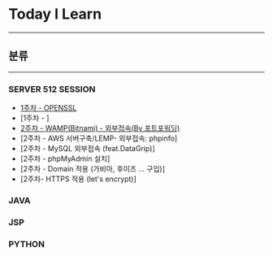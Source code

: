 # Today I Learn
***


## 분류
***

### SERVER 512 SESSION

* [1주차 - OPENSSL](https://github.com/park-jinhyuk/TIL/wiki/LAMP---OPENSSL)
* [1주차 - ]
* [2주차 - WAMP(Bitnami) - 외부접속(By 포트포워딩)](https://github.com/park-jinhyuk/TIL/wiki/WAMP(Bitnami)---%EC%99%B8%EB%B6%80%EC%A0%91%EC%86%8D(BY-%ED%8F%AC%ED%8A%B8%ED%8F%AC%EC%9B%8C%EB%94%A9))
* [2주차 - AWS 서버구축/LEMP- 외부접속: phpinfo]
* [2주차 - MySQL 외부접속 (feat.DataGrip)]
* [2주차 - phpMyAdmin 설치]
* [2주차 - Domain 적용 (가비아, 후이즈 ... 구입)]
* [2주차- HTTPS 적용 (let's encrypt)]


### JAVA


### JSP


### PYTHON

